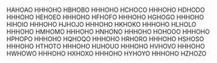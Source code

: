 HAHOAO
HHHOHO
HBHOBO
HHHOHO
HCHOCO
HHHOHO
HDHODO
HHHOHO
HEHOEO
HHHOHO
HFHOFO
HHHOHO
HGHOGO
HHHOHO
HIHOIO
HHHOHO
HJHOJO
HHHOHO
HKHOKO
HHHOHO
HLHOLO
HHHOHO
HMHOMO
HHHOHO
HNHONO
HHHOHO
HOHOOO
HHHOHO
HPHOPO
HHHOHO
HQHOQO
HHHOHO
HRHORO
HHHOHO
HSHOSO
HHHOHO
HTHOTO
HHHOHO
HUHOUO
HHHOHO
HVHOVO
HHHOHO
HWHOWO
HHHOHO
HXHOXO
HHHOHO
HYHOYO
HHHOHO
HZHOZO

